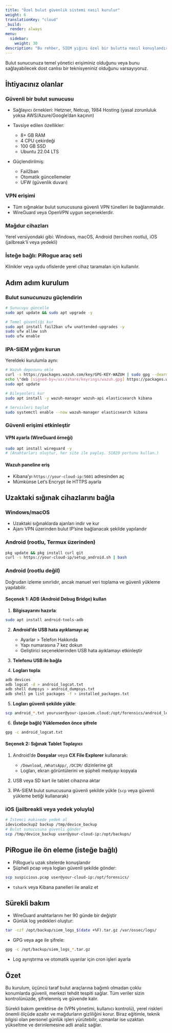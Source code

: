 ```yaml
---
title: "Özel bulut güvenlik sistemi nasıl kurulur"
weight: 6
translationKey: "cloud"
_build:
  render: always
menu:
  sidebar:
    weight: 30
description: "Bu rehber, SIEM yığını özel bir bulutta nasıl konuşlandıracağınızı adım adım anlatır—birden fazla konumda faaliyet gösteren sığınaklar veya savunuculuk kuruluşları için idealdir. Uzaktan erişim, merkezi izleme ve aynı gözetim tespit araçlarını elde edeceksiniz—büyük teknoloji şirketlerine veri kontrolünü kaptırmadan."
---
```


Bulut sunucunuza temel yönetici erişiminiz olduğunu veya bunu sağlayabilecek dost canlısı bir teknisyeniniz olduğunu varsayıyoruz.

## İhtiyacınız olanlar

### Güvenli bir bulut sunucusu

* Sağlayıcı örnekleri: Hetzner, Netcup, 1984 Hosting (yasal zorunluluk yoksa AWS/Azure/Google’dan kaçının)
* Tavsiye edilen özellikler:

  * 8+ GB RAM  
  * 4 CPU çekirdeği  
  * 100 GB SSD  
  * Ubuntu 22.04 LTS

* Güçlendirilmiş:

  * Fail2ban  
  * Otomatik güncellemeler  
  * UFW (güvenlik duvarı)

### VPN erişimi

* Tüm sığınaklar bulut sunucusuna güvenli VPN tünelleri ile bağlanmalıdır.  
* WireGuard veya OpenVPN uygun seçeneklerdir.

### Mağdur cihazları

Yerel versiyondaki gibi: Windows, macOS, Android (tercihen rootlu), iOS (jailbreak’li veya yedekli)

### İsteğe bağlı: PiRogue araç seti

Klinikler veya uydu ofislerde yerel cihaz taramaları için kullanılır.

## Adım adım kurulum

### Bulut sunucunuzu güçlendirin

```bash
# Sunucuyu güncelle
sudo apt update && sudo apt upgrade -y

# Temel güvenliği kur
sudo apt install fail2ban ufw unattended-upgrades -y
sudo ufw allow ssh
sudo ufw enable
````

### IPA-SIEM yığını kurun

Yereldeki kurulumla aynı:

```bash
# Wazuh deposunu ekle
curl -s https://packages.wazuh.com/key/GPG-KEY-WAZUH | sudo gpg --dearmor -o /usr/share/keyrings/wazuh.gpg
echo \"deb [signed-by=/usr/share/keyrings/wazuh.gpg] https://packages.wazuh.com/4.x/apt/ stable main\" | sudo tee /etc/apt/sources.list.d/wazuh.list
sudo apt update

# Bileşenleri kur
sudo apt install -y wazuh-manager wazuh-api elasticsearch kibana

# Servisleri başlat
sudo systemctl enable --now wazuh-manager elasticsearch kibana
```

### Güvenli erişimi etkinleştir

#### VPN ayarla (WireGuard örneği)

```bash
sudo apt install wireguard -y
# (Anahtarları oluştur, her site ile paylaş. 51820 portunu kullan.)
```

#### Wazuh paneline eriş

* Kibana’yı `https://your-cloud-ip:5601` adresinden aç
* Mümkünse Let’s Encrypt ile HTTPS ayarla

## Uzaktaki sığınak cihazlarını bağla

### Windows/macOS

* Uzaktaki sığınaklarda ajanları indir ve kur
* Ajanı VPN üzerinden bulut IP’sine bağlanacak şekilde yapılandır

### Android (rootlu, Termux üzerinden)

```bash
pkg update && pkg install curl git
curl -s https://your-cloud-ip/setup_android.sh | bash
```

### Android (rootlu değil)

Doğrudan izleme sınırlıdır, ancak manuel veri toplama ve güvenli yükleme yapılabilir.

#### Seçenek 1: ADB (Android Debug Bridge) kullan

1. **Bilgisayarını hazırla**:

```bash
sudo apt install android-tools-adb
```

2. **Android’de USB hata ayıklamayı aç**

   * Ayarlar > Telefon Hakkında
   * Yapı numarasına 7 kez dokun
   * Geliştirici seçeneklerinden USB hata ayıklamayı etkinleştir

3. **Telefonu USB ile bağla**

4. **Logları topla**:

```bash
adb devices
adb logcat -d > android_logcat.txt
adb shell dumpsys > android_dumpsys.txt
adb shell pm list packages -f > installed_packages.txt
```

5. **Logları güvenli şekilde yükle**:

```bash
scp android_*.txt youruser@your-ipasiem.cloud:/opt/forensics/android_logs/
```

6. **(İsteğe bağlı) Yüklemeden önce şifrele**

```bash
gpg -c android_logcat.txt
```

#### Seçenek 2: Sığınak Tablet Toplayıcı

1. Android’de **Dosyalar** veya **CX File Explorer** kullanarak:

   * `/Download`, `/WhatsApp/`, `/DCIM/` dizinlerine git
   * Logları, ekran görüntülerini ve şüpheli medyayı kopyala

2. USB veya SD kart ile tablet cihazına aktar

3. IPA-SIEM bulut sunucusuna güvenli şekilde yükle (`scp` veya güvenli yükleme betiği kullanarak)

### iOS (jailbreakli veya yedek yoluyla)

```bash
# İstemci makinede yedek al
idevicebackup2 backup /tmp/device_backup
# Bulut sunucusuna güvenli gönder
scp /tmp/device_backup user@your-cloud-ip:/opt/backups/
```

## PiRogue ile ön eleme (isteğe bağlı)

* PiRogue’u uzak sitelerde konuşlandır
* Şüpheli pcap veya logları güvenli şekilde gönder:

```bash
scp suspicious.pcap user@your-cloud-ip:/opt/forensics/
```

* `tshark` veya Kibana panelleri ile analiz et

## Sürekli bakım

* WireGuard anahtarlarını her 90 günde bir değiştir
* Günlük log yedekleri oluştur:

```bash
tar -czf /opt/backup/siem_logs_$(date +%F).tar.gz /var/ossec/logs/
```

* GPG veya age ile şifrele:

```bash
gpg -c /opt/backup/siem_logs_*.tar.gz
```

* Log ayrıştırma ve otomatik uyarılar için cron işleri ayarla

## Özet

Bu kurulum, üçüncü taraf bulut araçlarına bağımlı olmadan çoklu konumlarda güvenli, merkezi tehdit tespiti sağlar. Tüm veriler sizin kontrolünüzde, şifrelenmiş ve güvende kalır.

Sürekli bakım gerektirse de (VPN yönetimi, kullanıcı kontrolü), yerel riskleri önemli ölçüde azaltır ve mağdurların gizliliğini korur. Biraz eğitimle, teknik bilgisi olan personel günlük işleri yürütebilir, uzmanlar ise uzaktan yükseltme ve derinlemesine adli analiz sağlar.
